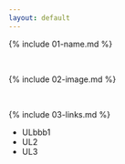 ```yaml
---
layout: default
---
```


{% include 01-name.md %}

<br>

{% include 02-image.md %}

<br>

{% include 03-links.md %}

- ULbbb1
- UL2
- UL3

